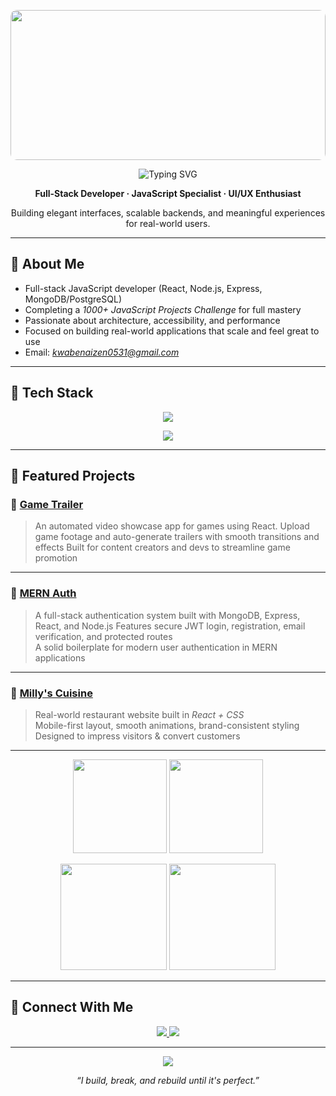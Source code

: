 

<!--
**KwabenaIzen/KwabenaIzen** is a ✨ _special_ ✨ repository because its `README.md` (this file) appears on your GitHub profile.

Here are some ideas to get you started:

- 🔭 I’m currently working on ...
- 🌱 I’m currently learning ...
- 👯 I’m looking to collaborate on ...
- 🤔 I’m looking for help with ...
- 💬 Ask me about ...
- 📫 How to reach me: ...
- 😄 Pronouns: ...
- ⚡ Fun fact: ...
-->
<!-- HEADER: Banner -->
<p align="center">
  <img
    src="https://camo.githubusercontent.com/64caf9016869591bbcf79720ad78d0645d4ae11549961c8f47f9cb595838b2e3/68747470733a2f2f63646e612e61727473746174696f6e2e636f6d2f702f6173736574732f696d616765732f696d616765732f3032312f3732302f3932302f6f726967696e616c2f706978656c2d6a6566662d6d6172696f2e6769663f31353732373039343333"
    style="width: 100%; height: 240px; object-fit: cover; border-radius: 10px;"
  />
</p>

<!-- Typing Intro -->
<p align="center">
  <img src="https://readme-typing-svg.demolab.com?font=Fira+Code&weight=600&size=40&pause=1000&color=A78BFA&center=true&vCenter=true&width=600&lines=Hi,+I'm+Kwabena+Izen;" alt="Typing SVG" />
</p>

<p align="center"><strong>Full-Stack Developer · JavaScript Specialist · UI/UX Enthusiast</strong></p>
<p align="center">Building elegant interfaces, scalable backends, and meaningful experiences for real-world users.</p>

---

## 🔹 About Me

* Full-stack JavaScript developer (React, Node.js, Express, MongoDB/PostgreSQL)
* Completing a *1000+ JavaScript Projects Challenge* for full mastery
* Passionate about architecture, accessibility, and performance
* Focused on building real-world applications that scale and feel great to use
* Email: *[kwabenaizen0531@gmail.com](mailto:kwabenaizen0531@gmail.com)*

---

## 🔹 Tech Stack

<p align="center">
  <img src="https://skillicons.dev/icons?i=js,ts,react,nodejs,express,postgres,mongodb,html,css,tailwind,git,github" />
</p>

<p align="center">
  <img src="https://img.shields.io/badge/Full%20Stack-JS%20%7C%20TS%20%7C%20React%20%7C%20Node%20%7C%20Express%20%7C%20SQL%2FNoSQL-blueviolet?style=for-the-badge&logo=javascript&logoColor=white" />
</p>

---

## 🔹 Featured Projects

### 🔹 [Game Trailer](https://github.com/KwabenaIzen/game-trailer-auto-vi)
> An automated video showcase app for games using React.
> Upload game footage and auto-generate trailers with smooth transitions and effects 
> Built for content creators and devs to streamline game promotion


---

### 🔹 [MERN Auth](https://github.com/KwabenaIzen/MERN-Auth)
> A full-stack authentication system built with MongoDB, Express, React, and Node.js
> Features secure JWT login, registration, email verification, and protected routes  
> A solid boilerplate for modern user authentication in MERN applications

---

### 🔹 [Milly's Cuisine](https://www.millyscuisine.com/)
> Real-world restaurant website built in *React + CSS*  
> Mobile-first layout, smooth animations, brand-consistent styling  
> Designed to impress visitors & convert customers

---

<!-- GitHub Stats - 2x2 Grid Layout -->
<p align="center">
  <img
    src="https://github-readme-stats.vercel.app/api?username=kwabenaizen&show_icons=true&theme=radical&hide_title=true&hide_border=true&border_radius=10&custom_title=GitHub+Stats"
    height="150"
  />
  <img
    src="https://github-readme-streak-stats.herokuapp.com/?user=KwabenaIzen&theme=radical&hide_border=true&border_radius=10"
    height="150"
  />
</p>

<p align="center">
  <img
    src="https://github-readme-stats.vercel.app/api/top-langs/?username=KwabenaIzen&layout=compact&theme=radical&hide_border=true&border_radius=10&langs_count=6"
    height="170"
  />
  <img
    src="https://github-profile-summary-cards.vercel.app/api/cards/productive-time?username=KwabenaIzen&theme=radical"
    height="170"
  />
</p>


---

## 🔹 Connect With Me

<p align="center">
  <a href="https://linkedin.com/in/kwabena-izen">
    <img src="https://img.shields.io/badge/LinkedIn-0A66C2?style=for-the-badge&logo=linkedin&logoColor=white"/>
  </a>
  <a href="mailto:Kwabenaizen0531@gmail.com">
    <img src="https://img.shields.io/badge/Email-D14836?style=for-the-badge&logo=gmail&logoColor=white"/>
  </a>
 
</p>

---

<p align="center">
  <img src="https://komarev.com/ghpvc/?username=Emmanuelhexer&style=flat-square&color=orange" />
</p>

<p align="center"><em>“I build, break, and rebuild until it's perfect.”</em></p>
